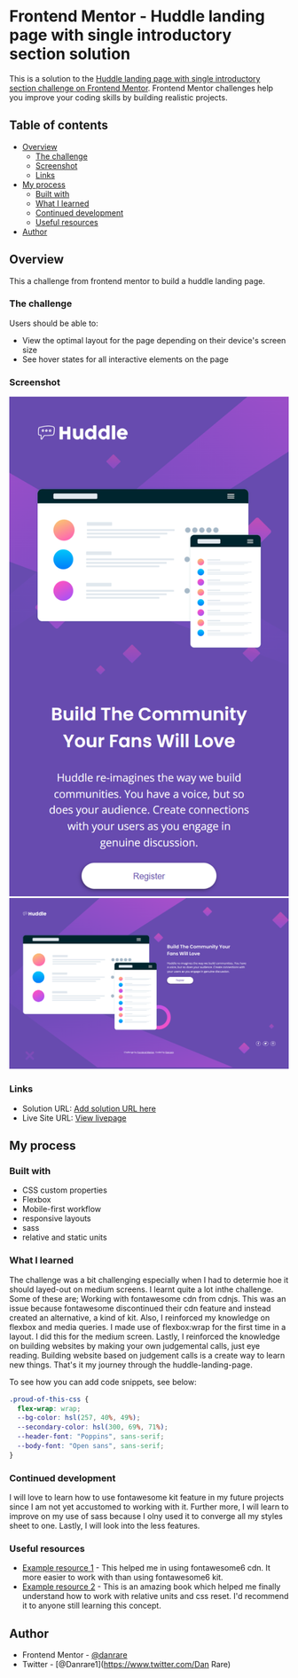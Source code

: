 # Frontend Mentor - Huddle landing page with single introductory section solution

This is a solution to the [Huddle landing page with single introductory section challenge on Frontend Mentor](https://www.frontendmentor.io/challenges/huddle-landing-page-with-a-single-introductory-section-B_2Wvxgi0). Frontend Mentor challenges help you improve your coding skills by building realistic projects. 

## Table of contents

- [Overview](#overview)
  - [The challenge](#the-challenge)
  - [Screenshot](#screenshot)
  - [Links](#links)
- [My process](#my-process)
  - [Built with](#built-with)
  - [What I learned](#what-i-learned)
  - [Continued development](#continued-development)
  - [Useful resources](#useful-resources)
- [Author](#author)


## Overview
This a challenge from frontend mentor to build a huddle landing page.

### The challenge

Users should be able to:

- View the optimal layout for the page depending on their device's screen size
- See hover states for all interactive elements on the page

### Screenshot

![huddle-page-mobile-view](./images/mobile.png)
![hudddle-page-desktop-view](./images/Desktop.png)

### Links

- Solution URL: [Add solution URL here](https://github.com/danrare/huddle-landing-page)
- Live Site URL: [View livepage](https://danrare.github.io/huddle-landing-page/)

## My process

### Built with

- CSS custom properties
- Flexbox
- Mobile-first workflow
- responsive layouts
- sass
- relative and static units 

### What I learned

The challenge was a bit challenging especially when I had to determie hoe it should layed-out on medium screens. I learnt quite a lot inthe challenge. Some of these are; Working with fontawesome cdn from cdnjs. This was an issue because fontawesome discontinued their cdn feature and instead created an alternative, a kind of kit. Also, I reinforced my knowledge on flexbox and media queries. I made use of flexbox:wrap for the first time in a layout. I did this for the medium screen. Lastly, I reinforced the knowledge on building websites by making your own judgemental calls, just eye reading. Building website based on judgement calls is a create way to learn new things. That's it my journey through the huddle-landing-page.    

To see how you can add code snippets, see below:


```css
.proud-of-this-css {
  flex-wrap: wrap;
  --bg-color: hsl(257, 40%, 49%);
  --secondary-color: hsl(300, 69%, 71%);
  --header-font: "Poppins", sans-serif;
  --body-font: "Open sans", sans-serif;
}

```

### Continued development

I will love to learn how to use fontawesome kit feature in my future projects since I am not yet accustomed to working with it. Further more, I will learn to improve on my use of sass because I olny used it to converge all my styles sheet to one. Lastly, I will look into the less features.

### Useful resources

- [Example resource 1](https://cdnjs.com/) - This helped me in using fontawesome6 cdn. It more easier to work with than using fontawesome6 kit.
- [Example resource 2](https://www.oreilly.com/library/view/css-in-depth/9781617293450/) - This is an amazing book which helped me finally understand how to work with relative units and css reset. I'd recommend it to anyone still learning this concept.

## Author
- Frontend Mentor - [@danrare](https://www.frontendmentor.io/profile/danrare)
- Twitter - [@Danrare1](https://www.twitter.com/Dan Rare)
